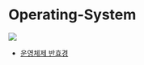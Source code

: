# Operating-System

![](https://image.yes24.com/goods/89496122/XL)

- [운영체제 반효경](http://www.kocw.net/home/search/kemView.do?kemId=1046323)
